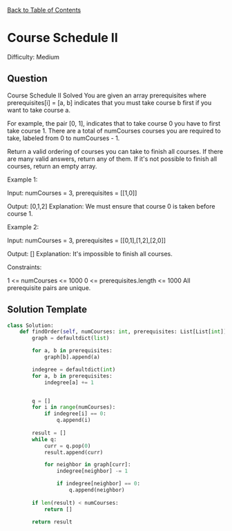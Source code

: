 [Back to Table of Contents](../README.md)

# Course Schedule II
Difficulty: Medium

## Question
Course Schedule II
Solved 
You are given an array prerequisites where prerequisites[i] = [a, b] indicates that you must take course b first if you want to take course a.

For example, the pair [0, 1], indicates that to take course 0 you have to first take course 1.
There are a total of numCourses courses you are required to take, labeled from 0 to numCourses - 1.

Return a valid ordering of courses you can take to finish all courses. If there are many valid answers, return any of them. If it's not possible to finish all courses, return an empty array.

Example 1:

Input: numCourses = 3, prerequisites = [[1,0]]

Output: [0,1,2]
Explanation: We must ensure that course 0 is taken before course 1.

Example 2:

Input: numCourses = 3, prerequisites = [[0,1],[1,2],[2,0]]

Output: []
Explanation: It's impossible to finish all courses.

Constraints:

1 <= numCourses <= 1000
0 <= prerequisites.length <= 1000
All prerequisite pairs are unique.

## Solution Template
```python
class Solution:
    def findOrder(self, numCourses: int, prerequisites: List[List[int]]) -> List[int]:
        graph = defaultdict(list)

        for a, b in prerequisites:
            graph[b].append(a)

        indegree = defaultdict(int)
        for a, b in prerequisites:
            indegree[a] += 1


        q = []
        for i in range(numCourses):
            if indegree[i] == 0:
                q.append(i)
        
        result = []
        while q:
            curr = q.pop(0)
            result.append(curr)

            for neighbor in graph[curr]:
                indegree[neighbor] -= 1

                if indegree[neighbor] == 0:
                    q.append(neighbor)
        
        if len(result) < numCourses:
            return []

        return result

        
```
